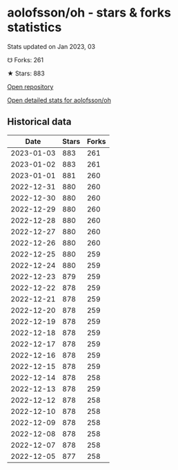 # aolofsson/oh - stars & forks statistics

Stats updated on Jan 2023, 03

☋ Forks: 261

★ Stars: 883

[Open repository](https://github.com/aolofsson/oh)

[Open detailed stats for aolofsson/oh](https://reviewgithub.com/rep/aolofsson/oh)

## Historical data
| Date | Stars | Forks |
|------|-------|-------|
| 2023-01-03 | 883 | 261 | 
| 2023-01-02 | 883 | 261 | 
| 2023-01-01 | 881 | 260 | 
| 2022-12-31 | 880 | 260 | 
| 2022-12-30 | 880 | 260 | 
| 2022-12-29 | 880 | 260 | 
| 2022-12-28 | 880 | 260 | 
| 2022-12-27 | 880 | 260 | 
| 2022-12-26 | 880 | 260 | 
| 2022-12-25 | 880 | 259 | 
| 2022-12-24 | 880 | 259 | 
| 2022-12-23 | 879 | 259 | 
| 2022-12-22 | 878 | 259 | 
| 2022-12-21 | 878 | 259 | 
| 2022-12-20 | 878 | 259 | 
| 2022-12-19 | 878 | 259 | 
| 2022-12-18 | 878 | 259 | 
| 2022-12-17 | 878 | 259 | 
| 2022-12-16 | 878 | 259 | 
| 2022-12-15 | 878 | 259 | 
| 2022-12-14 | 878 | 258 | 
| 2022-12-13 | 878 | 259 | 
| 2022-12-12 | 878 | 258 | 
| 2022-12-10 | 878 | 258 | 
| 2022-12-09 | 878 | 258 | 
| 2022-12-08 | 878 | 258 | 
| 2022-12-07 | 878 | 258 | 
| 2022-12-05 | 877 | 258 | 

